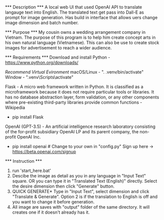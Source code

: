*** Description ***
A local web UI that used OpenAI API to translate langauge text into English. The translated text get pass into Dall-E as prompt for image generation. Has build in interface that allows uers change
image dimension and batch number.

*** Purpose ***
My cousin owns a wedding arrangement company in Vietnam. The purpose of this program is to help him create concept arts in his own natural language (Vietnamese). This can also be use to create stock
images for advertisement to reach a wider audience. 

*** Requirements ***
Download and install Python - https://www.python.org/downloads/

*Recommend Virtual Evironment*
macOS/Linux - ". .venv/bin/activate"
Window - ".venv\Scripts\activate"

Flask - A micro web framework written in Python. It is classified as a microframework because it does not require particular tools or libraries. It has no database abstraction layer, form validation, or any other components where pre-existing third-party libraries provide common functions - Wikipedia
- pip install Flask

OpenAI (GPT-3.5) - An artificial intelligence research laboratory consisting of the for-profit subsidiary OpenAI LP and its parent company, the non-profit OpenAI Inc. 
- pip install openai
<Your own OpenAI API key>   # Change to your own in "config.py"
Sign up here -> https://beta.openai.com/signup

*** Instruction ***
1. run 'start_here.bat'
2. Descibe the image as detail as you in any language in "Input Text" square. OR you can type it in "Translated Text (English)" directly. Select the desire dimension  then click "Generate" button.
3. QUICK GENERATE* Type in "Input Text", select dimension and click "Translate & Generate". Option 2 is if the translation to English is off and you want to change it before generation.
4. All image are saves with "output" folder of the same directory. It will creates one if it doesn't already has it.